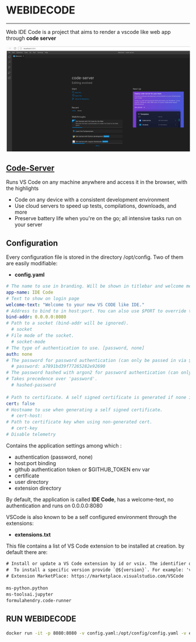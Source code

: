 # WEBIDECODE
---

Web IDE Code is a project that aims to render a vscode like web app through **code server**

![code-server](images/code-server.png)

## [Code-Server](https://github.com/coder/code-server)

Runs VS Code on any machine anywhere and access it in the browser, with the highlights

- Code on any device with a consistent development environment
- Use cloud servers to speed up tests, compilations, downloads, and more
- Preserve battery life when you're on the go; all intensive tasks run on your server



## Configuration

Every configuration file is stored in the directory /opt/config. Two of them are easily modifiable:

-  **config.yaml** 
```yml
# The name to use in branding. Will be shown in titlebar and welcome message 
app-name: IDE Code
# Text to show on login page
welcome-text: "Welcome to your new VS CODE like IDE."
# Address to bind to in host:port. You can also use $PORT to override the port.
bind-addr: 0.0.0.0:8080
# Path to a socket (bind-addr will be ignored).
  # socket
# File mode of the socket.
  # socket-mode
# The type of authentication to use. [password, none]
auth: none
# The password for password authentication (can only be passed in via $PASSWORD or the config file)
  # password: a7891bd39f77265282e92690
# The password hashed with argon2 for password authentication (can only be passed in via $HASHED_PASSWORD or the config file).
# Takes precedence over 'password'.
  # hashed-password

# Path to certificate. A self signed certificate is generated if none is provided.
cert: false
# Hostname to use when generating a self signed certificate.
  # cert-host:
# Path to certificate key when using non-generated cert.
  # cert-key
# Disable telemetry
```
Contains the application settings among which :
   - authentication (password, none)
   - host:port binding
   - github authentication token or $GITHUB_TOKEN env var
   - certificate
   - user directory
   - extension directory

By default, the application is called **IDE Code**, has a welcome-text, no authentication and runs on 0.0.0.0:8080

VSCode is also known to be a self configured environment through the extensions: 

- **extensions.txt** 

This file contains a list of VS Code extension to be installed at creation. by default there are:
```txt
# Install or update a VS Code extension by id or vsix. The identifier of an extension is `${publisher}.${name}`.
#  To install a specific version provide `@${version}`. For example: 'vscode.csharp@1.2.3'.
# Extension MarketPlace: https://marketplace.visualstudio.com/VSCode 

ms-python.python
ms-toolsai.jupyter
formulahendry.code-runner
``` 

## RUN WEBIDECODE
```bash
docker run -it -p 8080:8080 -v config.yaml:/opt/config/config.yaml -v extensions.txt:/opt/config/extensions.txt --name codeide robertoNdams/webidecode
```


